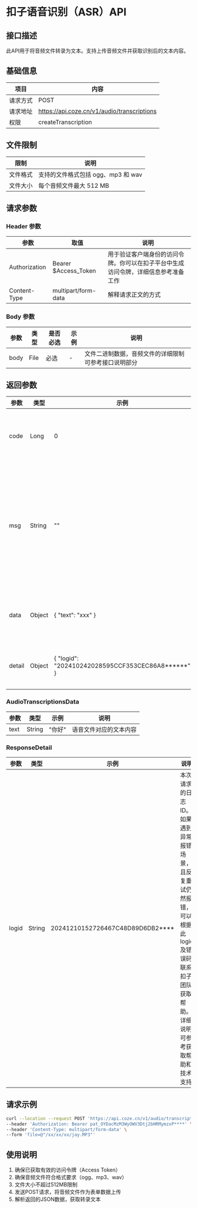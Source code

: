 # 扣子语音识别（ASR）API

## 接口描述

此API用于将音频文件转录为文本。支持上传音频文件并获取识别后的文本内容。

## 基础信息

| 项目 | 内容 |
| --- | --- |
| 请求方式 | POST |
| 请求地址 | https://api.coze.cn/v1/audio/transcriptions |
| 权限 | createTranscription |

## 文件限制

| 限制 | 说明 |
| --- | --- |
| 文件格式 | 支持的文件格式包括 ogg、mp3 和 wav |
| 文件大小 | 每个音频文件最大 512 MB |

## 请求参数

### Header 参数

| 参数 | 取值 | 说明 |
| --- | --- | --- |
| Authorization | Bearer $Access_Token | 用于验证客户端身份的访问令牌。你可以在扣子平台中生成访问令牌，详细信息参考准备工作 |
| Content-Type | multipart/form-data | 解释请求正文的方式 |

### Body 参数

| 参数 | 类型 | 是否必选 | 示例 | 说明 |
| --- | --- | --- | --- | --- |
| body | File | 必选 | - | 文件二进制数据，音频文件的详细限制可参考接口说明部分 |

## 返回参数

| 参数 | 类型 | 示例 | 说明 |
| --- | --- | --- | --- |
| code | Long | 0 | 状态码。0 代表调用成功 |
| msg | String | "" | 状态信息。API 调用失败时可通过此字段查看详细错误信息 |
| data | Object | { "text": "xxx" } | 音频文件对应的文本内容 |
| detail | Object | { "logid": "202410242028595CCF353CEC86A8******" } | 本次请求的详细信息 |

### AudioTranscriptionsData

| 参数 | 类型 | 示例 | 说明 |
| --- | --- | --- | --- |
| text | String | "你好" | 语音文件对应的文本内容 |

### ResponseDetail

| 参数 | 类型 | 示例 | 说明 |
| --- | --- | --- | --- |
| logid | String | 20241210152726467C48D89D6DB2**** | 本次请求的日志 ID。如果遇到异常报错场景，且反复重试仍然报错，可以根据此 logid 及错误码联系扣子团队获取帮助。详细说明可参考获取帮助和技术支持 |

## 请求示例

```bash
curl --location --request POST 'https://api.coze.cn/v1/audio/transcriptions' \
--header 'Authorization: Bearer pat_OYDacMzM3WyOWV3Dtj2bHRMymzxP****' \
--header 'Content-Type: multipart/form-data' \
--form 'file=@"/xx/xx/xx/jay.MP3"'
```

## 使用说明

1. 确保已获取有效的访问令牌（Access Token）
2. 确保音频文件符合格式要求（ogg、mp3、wav）
3. 文件大小不超过512MB限制
4. 发送POST请求，将音频文件作为表单数据上传
5. 解析返回的JSON数据，获取转录文本 